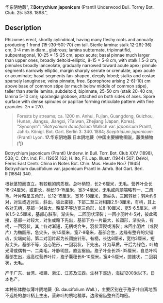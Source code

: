 华东阴地蕨",
7.**Botrychium japonicum** (Prantl) Underwood Bull. Torrey Bot. Club. 25: 538. 1898.",

## Description
Rhizomes erect, shortly cylindrical, having many fleshy roots and annually producing 1 frond (15-)30-50(-70) cm tall. Sterile lamina: stalk 12-26(-36) cm, 3-4 mm in diam., glabrous; lamina subternate, tripinnatifid, subpentagonal, 10-25 × 15-25 cm, apex acute; basal pinnae much larger than upper ones, broadly deltoid-elliptic, 8-15 × 5-8 cm, with stalk 1.5-3 cm; pinnules broadly lanceolate, gradually narrowed toward acute apex; pinnule segments narrowly elliptic, margin sharply serrate or crenulate, apex acute or acuminate; basal segments fan-shaped, deeply lobed; stalks and costae sparsely lanuginose; veins pinnate, free. Sporophore arising 2-6(-10) cm above base of common stipe (or much below middle of common stipe), taller than sterile lamina, subdeltoid, bipinnate, 25-50 cm (stalk 20-40 cm, lamina 5-10 cm); sporangia globose, attached on both sides of axes. Spore surface with dense spinules or papillae forming reticulate pattern with fine granules. 2*n* = 270.

> Forests by streams; ca. 1200 m. Anhui, Fujian, Guangdong, Guizhou, Hunan, Jiangsu, Jiangxi, ?Taiwan, Zhejiang [Japan, Korea].
  "Synonym": "*Botrychium daucifolium* Wallich var. *japonicum* Prantl, Jahrb. Königl. Bot. Gart. Berlin 3: 340. 1884; *Sceptridium* *japonicum* (Prantl) Lyon.
**17.华东阴地蕨 日本阴地蕨（中国主要植物图说，蕨类植物门）**

Botrychium japonicum (Prantl) Underw. in Bull. Torr. Bot. Club XXV (1898), 538; C. Chr. Ind. Fil. (1905) 162; H. Ito, Fil. Jap. Illustr. (1944) 507; DeVol, Ferns East Centr. China in Notes Bot. Chin. Mus. Heude No:7 (1945) Botrychium daucifolium var. japonicum Prantl in Jahrb. Bot Gart. Berl. III(1884) 340.

根状茎短而直立，有较粗的肉质根。总叶柄短，长2-6厘米，无毛。营养叶全长18-24厘米，或更长，柄长10-15厘米，宽3-4毫米，无毛或向顶端略有一、二疏毛。叶片略呈五角形，长12-15厘米，宽16-18厘米，渐尖头，三回羽状；羽片约6对，对生或近对生，斜出，彼此密接，下部二至三对相距2.5-3厘米，有柄，其上各对无柄，基部一对最大，略呈不等边宽三角形，长8-10厘米，宽5-6.5厘米，柄长1.5-2.5厘米，基部心脏形，渐尖头，二回羽状深裂；一回小羽片4-5对，彼此密接，基部一对较大，对生或略下先出，基部下方一片最大，长圆形，渐尖头，有柄，一回羽状，其上各对渐短，无柄或合生，羽状深裂或浅裂；末回小羽片（或裂片）为椭圆形，急尖头，长1.5厘米，宽7-8毫米，基部合生，边缘有整齐的尖锯齿，尖端向前。第二对羽片起为长圆披针形，有柄，长达8厘米，宽约3厘米，短渐尖头，基部不等，近心脏形，一回羽状，下先出。叶为草质，干后为绿色，叶轴光滑或偶有一、二柔毛。叶脉明显，直达锯齿。孢子叶全长25-35厘米，自总叶柄基部生出，远高过营养叶片，孢子囊穗长8-10厘米，宽4-5厘米，圆锥状，二回羽状，无毛。

产于广东、台湾、福建、浙江、江苏及江西。生林下溪边，海拔1200米以下。日本也产。

本种形体酷似薄叶阴地蕨（B. daucifolium Wall.），主要区别在于孢子叶自离地面不远处的总叶柄上生出，营养叶的质地稍厚，边缘锯齿整齐而均密。
